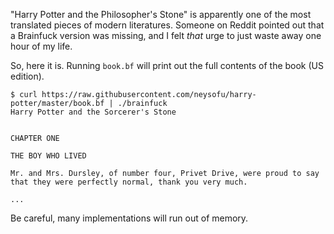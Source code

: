 "Harry Potter and the Philosopher's Stone" is apparently one of the most translated pieces of modern literatures. Someone on Reddit pointed out that a Brainfuck version was missing, and I felt *that* urge to just waste away one hour of my life.

So, here it is. Running `book.bf` will print out the full contents of the book (US edition).

```
$ curl https://raw.githubusercontent.com/neysofu/harry-potter/master/book.bf | ./brainfuck
Harry Potter and the Sorcerer's Stone


CHAPTER ONE

THE BOY WHO LIVED

Mr. and Mrs. Dursley, of number four, Privet Drive, were proud to say
that they were perfectly normal, thank you very much.

...
```

Be careful, many implementations will run out of memory.
